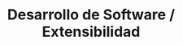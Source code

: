 ---
layout: default
title: Desarrollo de Software / Extensibilidad
nav_order: 39
parent: Taxonomía
has_children: true
---